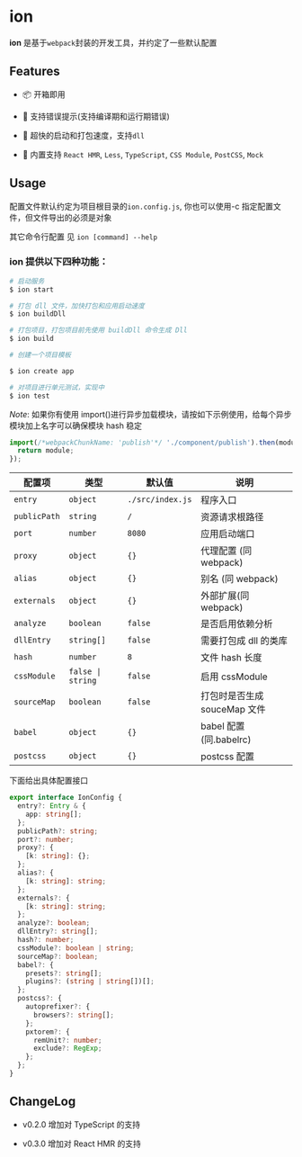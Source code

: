 # ion

**ion** 是基于`webpack`封装的开发工具，并约定了一些默认配置

## Features

- 📦 开箱即用

- 🐛 支持错误提示(支持编译期和运行期错误)

- 🚀 超快的启动和打包速度，支持`dll`

- 📌 内置支持 `React HMR`, `Less`, `TypeScript`, `CSS Module`, `PostCSS`, `Mock`

## Usage

配置文件默认约定为项目根目录的`ion.config.js`, 你也可以使用-c 指定配置文件，但文件导出的必须是对象

其它命令行配置 见 `ion [command] --help`

### ion 提供以下四种功能：

```bash
# 启动服务
$ ion start

# 打包 dll 文件，加快打包和应用启动速度
$ ion buildDll

# 打包项目，打包项目前先使用 buildDll 命令生成 Dll
$ ion build

# 创建一个项目模板

$ ion create app

# 对项目进行单元测试，实现中
$ ion test
```

_Note_: 如果你有使用 import()进行异步加载模块，请按如下示例使用，给每个异步模块加上名字可以确保模块 hash 稳定

```js
import(/*webpackChunkName: 'publish'*/ './component/publish').then(module => {
  return module;
});
```

| 配置项       | 类型              | 默认值           | 说明                         |
| ------------ | ----------------- | ---------------- | ---------------------------- |
| `entry`      | `object`          | `./src/index.js` | 程序入口                     |
| `publicPath` | `string`          | `/`              | 资源请求根路径               |
| `port`       | `number`          | `8080`           | 应用启动端口                 |
| `proxy`      | `object`          | `{}`             | 代理配置 (同 webpack)        |
| `alias`      | `object`          | `{}`             | 别名 (同 webpack)            |
| `externals`  | `object`          | `{}`             | 外部扩展(同 webpack)         |
| `analyze`    | `boolean`         | `false`          | 是否启用依赖分析             |
| `dllEntry`   | `string[]`        | `false`          | 需要打包成 dll 的类库        |
| `hash`       | `number`          | `8`              | 文件 hash 长度               |
| `cssModule`  | `false \| string` | `false`          | 启用 cssModule               |
| `sourceMap`  | `boolean`         | `false`          | 打包时是否生成 souceMap 文件 |
| `babel`      | `object`          | `{}`             | babel 配置 (同.babelrc)      |
| `postcss`    | `object`          | `{}`             | postcss 配置                 |

下面给出具体配置接口

```ts
export interface IonConfig {
  entry?: Entry & {
    app: string[];
  };
  publicPath?: string;
  port?: number;
  proxy?: {
    [k: string]: {};
  };
  alias?: {
    [k: string]: string;
  };
  externals?: {
    [k: string]: string;
  };
  analyze?: boolean;
  dllEntry?: string[];
  hash?: number;
  cssModule?: boolean | string;
  sourceMap?: boolean;
  babel?: {
    presets?: string[];
    plugins?: (string | string[])[];
  };
  postcss?: {
    autoprefixer?: {
      browsers?: string[];
    };
    pxtorem?: {
      remUnit?: number;
      exclude?: RegExp;
    };
  };
}
```

## ChangeLog

- v0.2.0 增加对 TypeScript 的支持

- v0.3.0 增加对 React HMR 的支持
